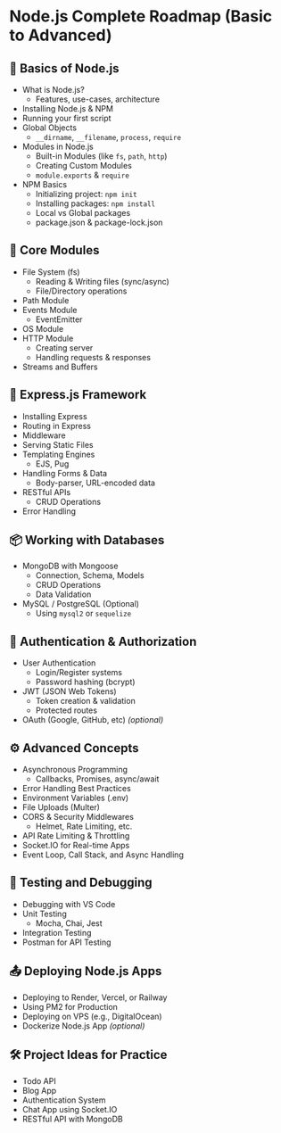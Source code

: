 
# Node.js Complete Roadmap (Basic to Advanced)

## 🌱 Basics of Node.js
- What is Node.js?
  - Features, use-cases, architecture
- Installing Node.js & NPM
- Running your first script
- Global Objects
  - `__dirname`, `__filename`, `process`, `require`
- Modules in Node.js
  - Built-in Modules (like `fs`, `path`, `http`)
  - Creating Custom Modules
  - `module.exports` & `require`
- NPM Basics
  - Initializing project: `npm init`
  - Installing packages: `npm install`
  - Local vs Global packages
  - package.json & package-lock.json

## 📁 Core Modules
- File System (fs)
  - Reading & Writing files (sync/async)
  - File/Directory operations
- Path Module
- Events Module
  - EventEmitter
- OS Module
- HTTP Module
  - Creating server
  - Handling requests & responses
- Streams and Buffers

## 🧱 Express.js Framework
- Installing Express
- Routing in Express
- Middleware
- Serving Static Files
- Templating Engines
  - EJS, Pug
- Handling Forms & Data
  - Body-parser, URL-encoded data
- RESTful APIs
  - CRUD Operations
- Error Handling

## 📦 Working with Databases
- MongoDB with Mongoose
  - Connection, Schema, Models
  - CRUD Operations
  - Data Validation
- MySQL / PostgreSQL (Optional)
  - Using `mysql2` or `sequelize`

## 🔐 Authentication & Authorization
- User Authentication
  - Login/Register systems
  - Password hashing (bcrypt)
- JWT (JSON Web Tokens)
  - Token creation & validation
  - Protected routes
- OAuth (Google, GitHub, etc) *(optional)*

## ⚙️ Advanced Concepts
- Asynchronous Programming
  - Callbacks, Promises, async/await
- Error Handling Best Practices
- Environment Variables (.env)
- File Uploads (Multer)
- CORS & Security Middlewares
  - Helmet, Rate Limiting, etc.
- API Rate Limiting & Throttling
- Socket.IO for Real-time Apps
- Event Loop, Call Stack, and Async Handling

## 🧪 Testing and Debugging
- Debugging with VS Code
- Unit Testing
  - Mocha, Chai, Jest
- Integration Testing
- Postman for API Testing

## 📤 Deploying Node.js Apps
- Deploying to Render, Vercel, or Railway
- Using PM2 for Production
- Deploying on VPS (e.g., DigitalOcean)
- Dockerize Node.js App *(optional)*

## 🛠️ Project Ideas for Practice
- Todo API
- Blog App
- Authentication System
- Chat App using Socket.IO
- RESTful API with MongoDB
